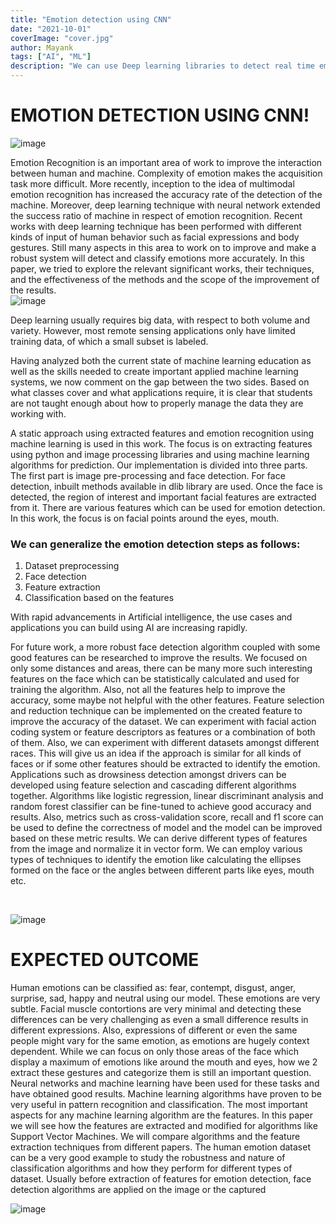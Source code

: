 ```yaml
---
title: "Emotion detection using CNN"
date: "2021-10-01"
coverImage: "cover.jpg"
author: Mayank
tags: ["AI", "ML"]
description: "We can use Deep learning libraries to detect real time emotion detection"
---
```

# EMOTION DETECTION USING CNN!

![image](https://user-images.githubusercontent.com/56837137/135588031-e504c797-271e-4c27-94e9-b0e154e37090.png)
<br>

Emotion Recognition is an important area of work to improve the interaction between human and machine. Complexity of emotion makes the acquisition task more difficult. More recently, inception to the idea of multimodal emotion recognition has increased the accuracy rate of the detection of the machine. Moreover, deep learning technique with neural network extended the success ratio of machine in respect of emotion recognition. Recent works with deep learning technique has been performed with different kinds of input of human behavior such as facial expressions and body gestures. Still many aspects in this area to work on to improve and make a robust system will detect and classify emotions more accurately. In this paper, we tried to explore the relevant significant works, their techniques, and the effectiveness of the methods and the scope of the improvement of the results. 
<br>
![image](https://user-images.githubusercontent.com/56837137/135587725-3fb714a1-2055-4830-acc5-bfc22e0c9c94.png)


Deep learning usually requires big data, with respect to both volume and variety. However, most remote sensing applications only have limited training data, of which a small subset is labeled.

Having analyzed both the current state of machine learning education as well as the skills needed to create important applied machine learning systems, we now comment on the gap between the two sides. Based on what classes cover and what applications require,  it is clear that students are not taught enough about how to properly manage the data they are working with.

A static approach using extracted features and emotion recognition using machine learning is used in this work. The focus is on extracting features using python and image processing libraries and using machine learning algorithms for prediction. Our implementation is divided into three parts. The first part is image pre-processing and face detection. For face detection, inbuilt methods available in dlib library are used. Once the face is detected, the region of interest and important facial features are extracted from it. There are various features which can be used for emotion detection. In this work, the focus is on facial points around the eyes, mouth.

### We can generalize the emotion detection steps as follows: 
1) Dataset preprocessing 
2) Face detection 
3) Feature extraction 
4) Classification based on the features

With rapid advancements in Artificial intelligence, the use cases and applications you can build using AI are increasing rapidly.

For future work, a more robust face detection algorithm coupled with some good features can be researched to improve the results. We focused on only some distances and areas, there can be many more such interesting features on the face which can be statistically calculated and used for training the algorithm. Also, not all the features help to improve the accuracy, some maybe not helpful with the other features. Feature selection and reduction technique can be implemented on the created feature to improve the accuracy of the dataset. We can experiment with facial action coding system or feature descriptors as features or a combination of both of them. Also, we can experiment with different datasets amongst different races. This will give us an idea if the approach is similar for all kinds of faces or if some other features should be extracted to identify the emotion. Applications such as drowsiness detection amongst drivers  can be developed using feature selection and cascading different algorithms together. Algorithms like logistic regression, linear discriminant analysis and random forest classifier can be fine-tuned to achieve good accuracy and results. Also, metrics such as cross-validation score, recall and f1 score can be used to define the correctness of model and the model can be improved based on these metric results. We can derive different types of features from the image and normalize it in vector form. We can employ various types of techniques to identify the emotion like calculating the ellipses formed on the face or the angles between different parts like eyes, mouth etc.

<br>

![image](https://user-images.githubusercontent.com/56837137/135587827-0c239392-3322-4a44-9c25-1046dd1ab7ec.png)
<br>
# EXPECTED OUTCOME
Human emotions can be classified as: fear, contempt, disgust, anger, surprise, sad, happy and neutral using our model. These emotions are very subtle. Facial muscle contortions are very minimal and detecting these differences can be very challenging as even a small difference results in different expressions. Also, expressions of different or even the same people might vary for the same emotion, as emotions are hugely context dependent. While we can focus on only those areas of the face which display a maximum of emotions like around the mouth and eyes, how we 2 extract these gestures and categorize them is still an important question. Neural networks and machine learning have been used for these tasks and have obtained good results. Machine learning algorithms have proven to be very useful in pattern recognition and classification. The most important aspects for any machine learning algorithm are the features. In this paper we will see how the features are extracted and modified for algorithms like Support Vector Machines. We will compare algorithms and the feature extraction techniques from different papers. The human emotion dataset can be a very good example to study the robustness and nature of classification algorithms and how they perform for different types of dataset. Usually before extraction of features for emotion detection, face detection algorithms are applied on the image or the captured

![image](https://user-images.githubusercontent.com/56837137/135587855-97cd2731-63ff-4f5a-99e6-04faca2d5c02.png)
